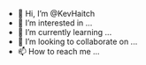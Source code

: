 - 👋 Hi, I’m @KevHaitch
- 👀 I’m interested in ...
- 🌱 I’m currently learning ...
- 💞️ I’m looking to collaborate on ...
- 📫 How to reach me ...

<!---
KevHaitch/KevHaitch is a ✨ special ✨ repository because its `README.md` (this file) appears on your GitHub profile.
You can click the Preview link to take a look at your changes.
--->
